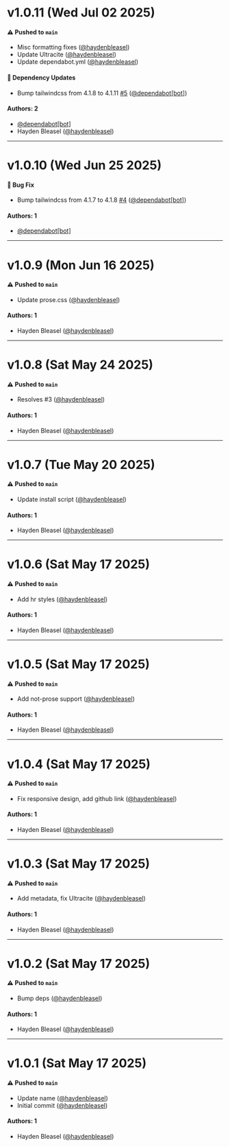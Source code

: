 # v1.0.11 (Wed Jul 02 2025)

#### ⚠️ Pushed to `main`

- Misc formatting fixes ([@haydenbleasel](https://github.com/haydenbleasel))
- Update Ultracite ([@haydenbleasel](https://github.com/haydenbleasel))
- Update dependabot.yml ([@haydenbleasel](https://github.com/haydenbleasel))

#### 🔩 Dependency Updates

- Bump tailwindcss from 4.1.8 to 4.1.11 [#5](https://github.com/haydenbleasel/shadcn-prose/pull/5) ([@dependabot[bot]](https://github.com/dependabot[bot]))

#### Authors: 2

- [@dependabot[bot]](https://github.com/dependabot[bot])
- Hayden Bleasel ([@haydenbleasel](https://github.com/haydenbleasel))

---

# v1.0.10 (Wed Jun 25 2025)

#### 🐛 Bug Fix

- Bump tailwindcss from 4.1.7 to 4.1.8 [#4](https://github.com/haydenbleasel/shadcn-prose/pull/4) ([@dependabot[bot]](https://github.com/dependabot[bot]))

#### Authors: 1

- [@dependabot[bot]](https://github.com/dependabot[bot])

---

# v1.0.9 (Mon Jun 16 2025)

#### ⚠️ Pushed to `main`

- Update prose.css ([@haydenbleasel](https://github.com/haydenbleasel))

#### Authors: 1

- Hayden Bleasel ([@haydenbleasel](https://github.com/haydenbleasel))

---

# v1.0.8 (Sat May 24 2025)

#### ⚠️ Pushed to `main`

- Resolves #3 ([@haydenbleasel](https://github.com/haydenbleasel))

#### Authors: 1

- Hayden Bleasel ([@haydenbleasel](https://github.com/haydenbleasel))

---

# v1.0.7 (Tue May 20 2025)

#### ⚠️ Pushed to `main`

- Update install script ([@haydenbleasel](https://github.com/haydenbleasel))

#### Authors: 1

- Hayden Bleasel ([@haydenbleasel](https://github.com/haydenbleasel))

---

# v1.0.6 (Sat May 17 2025)

#### ⚠️ Pushed to `main`

- Add hr styles ([@haydenbleasel](https://github.com/haydenbleasel))

#### Authors: 1

- Hayden Bleasel ([@haydenbleasel](https://github.com/haydenbleasel))

---

# v1.0.5 (Sat May 17 2025)

#### ⚠️ Pushed to `main`

- Add not-prose support ([@haydenbleasel](https://github.com/haydenbleasel))

#### Authors: 1

- Hayden Bleasel ([@haydenbleasel](https://github.com/haydenbleasel))

---

# v1.0.4 (Sat May 17 2025)

#### ⚠️ Pushed to `main`

- Fix responsive design, add github link ([@haydenbleasel](https://github.com/haydenbleasel))

#### Authors: 1

- Hayden Bleasel ([@haydenbleasel](https://github.com/haydenbleasel))

---

# v1.0.3 (Sat May 17 2025)

#### ⚠️ Pushed to `main`

- Add metadata, fix Ultracite ([@haydenbleasel](https://github.com/haydenbleasel))

#### Authors: 1

- Hayden Bleasel ([@haydenbleasel](https://github.com/haydenbleasel))

---

# v1.0.2 (Sat May 17 2025)

#### ⚠️ Pushed to `main`

- Bump deps ([@haydenbleasel](https://github.com/haydenbleasel))

#### Authors: 1

- Hayden Bleasel ([@haydenbleasel](https://github.com/haydenbleasel))

---

# v1.0.1 (Sat May 17 2025)

#### ⚠️ Pushed to `main`

- Update name ([@haydenbleasel](https://github.com/haydenbleasel))
- Initial commit ([@haydenbleasel](https://github.com/haydenbleasel))

#### Authors: 1

- Hayden Bleasel ([@haydenbleasel](https://github.com/haydenbleasel))
